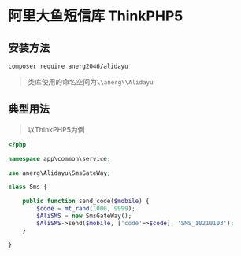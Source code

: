 # 阿里大鱼短信库 ThinkPHP5

## 安装方法
```
composer require anerg2046/alidayu
```

>类库使用的命名空间为`\\anerg\\Alidayu`


## 典型用法
>以ThinkPHP5为例

```php
<?php

namespace app\common\service;

use anerg\Alidayu\SmsGateWay;

class Sms {

    public function send_code($mobile) {
        $code = mt_rand(1000, 9999);
        $AliSMS = new SmsGateWay();
        $AliSMS->send($mobile, ['code'=>$code], 'SMS_10210103');
    }

}

```
